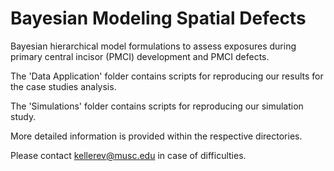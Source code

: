 # Bayesian Modeling Spatial Defects
Bayesian hierarchical model formulations to assess exposures during primary central incisor (PMCI) development and PMCI defects. 

The 'Data Application' folder contains scripts for reproducing our results for the case studies analysis.

The 'Simulations' folder contains scripts for reproducing our simulation study.


More detailed information is provided within the respective directories.

Please contact kellerev@musc.edu in case of difficulties. 
